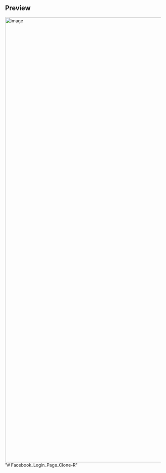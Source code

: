 ## Preview

<img width="1437" alt="image" src="https://github.com/kishanrajput23/Web-Development-Project/assets/70385488/30149442-c61f-46e5-87ff-0d00ae0cd9de">
"# Facebook_Login_Page_Clone-R" 

